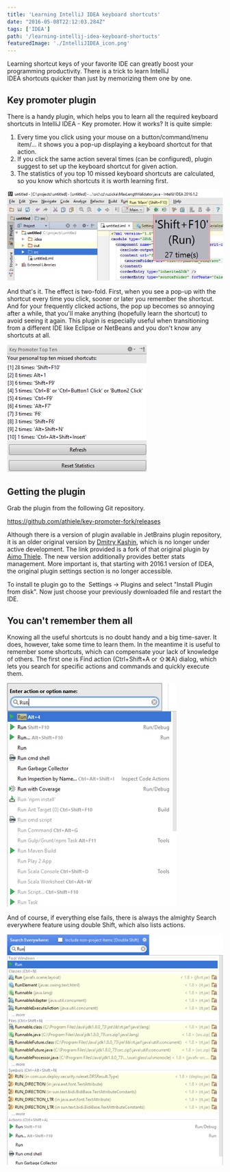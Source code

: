 ```yaml
---
title: 'Learning IntelliJ IDEA keyboard shortcuts'
date: "2016-05-08T22:12:03.284Z"
tags: ['IDEA']
path: '/learning-intellij-idea-keyboard-shortucts'
featuredImage: './IntelliJIDEA_icon.png'
---
```


Learning shortcut keys of your favorite IDE can greatly boost your programming productivity. There is a trick to learn IntelliJ IDEA shortcuts quicker than just by memorizing them one by one.
<!--more-->

Key promoter plugin
-------------------

There is a handy plugin, which helps you to learn all the required keyboard shortcuts in IntelliJ IDEA - Key promoter. How it works? It is quite simple:

1.  Every time you click using your mouse on a button/command/menu item/\... it shows you a pop-up displaying a keyboard shortcut for that action.
2.  If you click the same action several times (can be configured), plugin suggest to set up the keyboard shortcut for given action.
3.  The statistics of you top 10 missed keyboard shortcuts are calculated, so you know which shortcuts it is worth learning first.

![key-promoter](./key-promoter.png)

And that\'s it. The effect is two-fold. First, when you see a pop-up with the shortcut every time you click, sooner or later you remember the shortcut. And for your frequently clicked actions, the pop up becomes so annoying after a while, that you\'ll make anything (hopefully learn the shortcut) to avoid seeing it again. This plugin is especially useful when transitioning from a different IDE like Eclipse or NetBeans and you don\'t know any shortcuts at all.

![key-promoter-stats](./key-promoter-stats.png)

Getting the plugin
------------------

Grab the plugin from the following Git repository. 

<https://github.com/athiele/key-promoter-fork/releases>

Although there is a version of plugin available in JetBrains plugin repository, it is an older original version by [Dmitry Kashin](https://www.linkedin.com/in/kadim), which is no longer under active development. The link provided is a fork of that original plugin by [Aimo Thiele](https://github.com/athiele). The new version additionally provides better stats management. More important is, that starting with 2016.1 version of IDEA, the original plugin settings section is no longer accessible.

To install te plugin go to the  Settings → Plugins and select \"Install Plugin from disk\". Now just choose your previously downloaded file and restart the IDE.

You can\'t remember them all
----------------------------

Knowing all the useful shortcuts is no doubt handy and a big time-saver. It does, however, take some time to learn them. In the meantime it is useful to remember some shortcuts, which can compensate your lack of knowledge of others. The first one is Find action (Ctrl+Shift+A or ⇧⌘A) dialog, which lets you search for specific actions and commands and quickly execute them.

![find-action-popup](./find-action-popup.png)

 And of course, if everything else fails, there is always the almighty Search everywhere feature using double Shift, which also lists actions. 
 
 ![search-everywhe-repopup](./search-everywhe-repopup.png)

